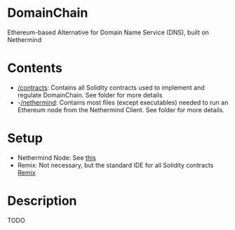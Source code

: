 # DomainChain
Ethereum-based Alternative for Domain Name Service (DNS), built on Nethermind

# Contents
- [/contracts](contracts): Contains all Solidity contracts used to implement and regulate DomainChain.  See folder for more details
- -[/nethermind](nethermind): Contains most files (except executables) needed to run an Ethereum node from the Nethermind Client.  See folder for more details.

# Setup
- Nethermind Node: See [this](nethermind/setup.md)
- Remix: Not necessary, but the standard IDE for all Solidity contracts [Remix](https://remix.run/)

# Description
TODO


